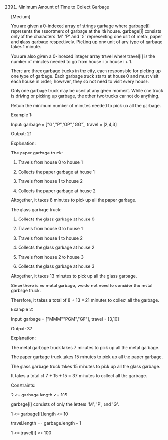 2391. Minimum Amount of Time to Collect Garbage

[Medium]

You are given a 0-indexed array of strings garbage where garbage[i] represents the assortment of garbage at the ith house. garbage[i] consists only of the characters 'M', 'P' and 'G' representing one unit of metal, paper and glass garbage respectively. Picking up one unit of any type of garbage takes 1 minute.

You are also given a 0-indexed integer array travel where travel[i] is the number of minutes needed to go from house i to house i + 1.

There are three garbage trucks in the city, each responsible for picking up one type of garbage. Each garbage truck starts at house 0 and must visit each house in order; however, they do not need to visit every house.

Only one garbage truck may be used at any given moment. While one truck is driving or picking up garbage, the other two trucks cannot do anything.

Return the minimum number of minutes needed to pick up all the garbage.

Example 1:

Input: garbage = ["G","P","GP","GG"], travel = [2,4,3]

Output: 21

Explanation:

The paper garbage truck:

1. Travels from house 0 to house 1

2. Collects the paper garbage at house 1

3. Travels from house 1 to house 2

4. Collects the paper garbage at house 2

Altogether, it takes 8 minutes to pick up all the paper garbage.

The glass garbage truck:

1. Collects the glass garbage at house 0

2. Travels from house 0 to house 1

3. Travels from house 1 to house 2

4. Collects the glass garbage at house 2

5. Travels from house 2 to house 3

6. Collects the glass garbage at house 3

Altogether, it takes 13 minutes to pick up all the glass garbage.

Since there is no metal garbage, we do not need to consider the metal garbage truck.

Therefore, it takes a total of 8 + 13 = 21 minutes to collect all the garbage.

Example 2:

Input: garbage = ["MMM","PGM","GP"], travel = [3,10]

Output: 37

Explanation:

The metal garbage truck takes 7 minutes to pick up all the metal garbage.

The paper garbage truck takes 15 minutes to pick up all the paper garbage.

The glass garbage truck takes 15 minutes to pick up all the glass garbage.

It takes a total of 7 + 15 + 15 = 37 minutes to collect all the garbage.
 

Constraints:

2 <= garbage.length <= 105

garbage[i] consists of only the letters 'M', 'P', and 'G'.

1 <= garbage[i].length <= 10

travel.length == garbage.length - 1

1 <= travel[i] <= 100